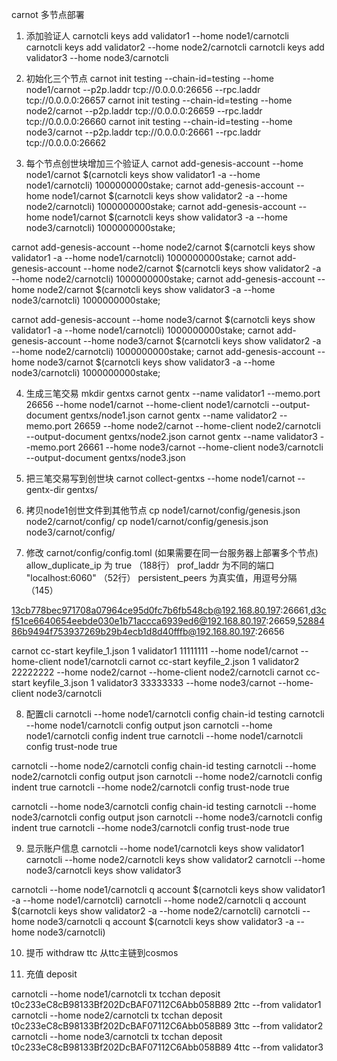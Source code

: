 carnot 多节点部署

1. 添加验证人
carnotcli keys add validator1 --home node1/carnotcli
carnotcli keys add validator2 --home node2/carnotcli
carnotcli keys add validator3 --home node3/carnotcli

2. 初始化三个节点
carnot init  testing --chain-id=testing  --home node1/carnot --p2p.laddr tcp://0.0.0.0:26656 --rpc.laddr tcp://0.0.0.0:26657
carnot init  testing --chain-id=testing  --home node2/carnot --p2p.laddr tcp://0.0.0.0:26659 --rpc.laddr tcp://0.0.0.0:26660
carnot init  testing --chain-id=testing  --home node3/carnot --p2p.laddr tcp://0.0.0.0:26661 --rpc.laddr tcp://0.0.0.0:26662

3. 每个节点创世块增加三个验证人
carnot add-genesis-account --home node1/carnot $(carnotcli keys show validator1 -a --home node1/carnotcli) 1000000000stake;
carnot add-genesis-account --home node1/carnot $(carnotcli keys show validator2 -a --home node2/carnotcli) 1000000000stake;
carnot add-genesis-account --home node1/carnot $(carnotcli keys show validator3 -a --home node3/carnotcli) 1000000000stake;

carnot add-genesis-account --home node2/carnot $(carnotcli keys show validator1 -a --home node1/carnotcli) 1000000000stake;
carnot add-genesis-account --home node2/carnot $(carnotcli keys show validator2 -a --home node2/carnotcli) 1000000000stake;
carnot add-genesis-account --home node2/carnot $(carnotcli keys show validator3 -a --home node3/carnotcli) 1000000000stake;

carnot add-genesis-account --home node3/carnot $(carnotcli keys show validator1 -a --home node1/carnotcli) 1000000000stake;
carnot add-genesis-account --home node3/carnot $(carnotcli keys show validator2 -a --home node2/carnotcli) 1000000000stake;
carnot add-genesis-account --home node3/carnot $(carnotcli keys show validator3 -a --home node3/carnotcli) 1000000000stake;

4. 生成三笔交易
mkdir gentxs
carnot gentx --name validator1 --memo.port 26656 --home node1/carnot --home-client node1/carnotcli --output-document gentxs/node1.json
carnot gentx --name validator2 --memo.port 26659 --home node2/carnot --home-client node2/carnotcli --output-document gentxs/node2.json
carnot gentx --name validator3 --memo.port 26661 --home node3/carnot --home-client node3/carnotcli --output-document gentxs/node3.json

5. 把三笔交易写到创世块
carnot collect-gentxs --home node1/carnot --gentx-dir gentxs/

6. 拷贝node1创世文件到其他节点
cp node1/carnot/config/genesis.json node2/carnot/config/
cp node1/carnot/config/genesis.json node3/carnot/config/

7. 修改 carnot/config/config.toml (如果需要在同一台服务器上部署多个节点)
 allow_duplicate_ip 为 true  （188行）
 prof_laddr 为不同的端口 "localhost:6060"  （52行）
 persistent_peers 为真实值，用逗号分隔 （145）

13cb778bec971708a07964ce95d0fc7b6fb548cb@192.168.80.197:26661,d3cf51ce6640654eebde030e1b71accca6939ed6@192.168.80.197:26659,5288486b9494f753937269b29b4ecb1d8d40fffb@192.168.80.197:26656

carnot cc-start keyfile_1.json 1 validator1 11111111 --home node1/carnot --home-client node1/carnotcli
carnot cc-start keyfile_2.json 1 validator2 22222222 --home node2/carnot --home-client node2/carnotcli
carnot cc-start keyfile_3.json 1 validator3 33333333 --home node3/carnot --home-client node3/carnotcli


8. 配置cli
carnotcli --home node1/carnotcli config chain-id testing
carnotcli --home node1/carnotcli config output json
carnotcli --home node1/carnotcli config indent true
carnotcli --home node1/carnotcli config trust-node true


carnotcli --home node2/carnotcli config chain-id testing
carnotcli --home node2/carnotcli config output json
carnotcli --home node2/carnotcli config indent true
carnotcli --home node2/carnotcli config trust-node true


carnotcli --home node3/carnotcli config chain-id testing
carnotcli --home node3/carnotcli config output json
carnotcli --home node3/carnotcli config indent true
carnotcli --home node3/carnotcli config trust-node true

9. 显示账户信息
carnotcli --home node1/carnotcli keys show validator1
carnotcli --home node2/carnotcli keys show validator2
carnotcli --home node3/carnotcli keys show validator3

carnotcli --home node1/carnotcli q account $(carnotcli keys show validator1 -a --home node1/carnotcli)
carnotcli --home node2/carnotcli q account $(carnotcli keys show validator2 -a --home node2/carnotcli)
carnotcli --home node3/carnotcli q account $(carnotcli keys show validator3 -a --home node3/carnotcli)

10. 提币 withdraw ttc 从ttc主链到cosmos



11. 充值 deposit

carnotcli --home node1/carnotcli tx tcchan deposit t0c233eC8cB98133Bf202DcBAF07112C6Abb058B89 2ttc --from validator1
carnotcli --home node2/carnotcli tx tcchan deposit t0c233eC8cB98133Bf202DcBAF07112C6Abb058B89 3ttc --from validator2
carnotcli --home node3/carnotcli tx tcchan deposit t0c233eC8cB98133Bf202DcBAF07112C6Abb058B89 4ttc --from validator3


